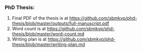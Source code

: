 ### PhD Thesis:

 1. Final PDF of the thesis is at https://github.com/sbmkvp/phd-thesis/blob/master/outputs/full-manuscript.pdf
 2. Word count is at https://github.com/sbmkvp/phd-thesis/blob/master/word-count.md
 3. Writing plan is at https://github.com/sbmkvp/phd-thesis/blob/master/writing-plan.md
